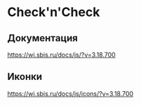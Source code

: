 # Check'n'Check

## Документация
https://wi.sbis.ru/docs/js/?v=3.18.700

## Иконки
https://wi.sbis.ru/docs/js/icons/?v=3.18.700